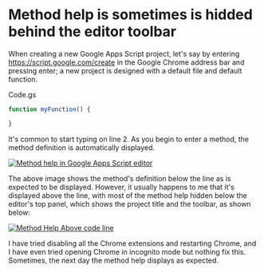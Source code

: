 # Method help is sometimes is hidded behind the editor toolbar

When creating a new Google Apps Script project, let's say by entering https://script.google.com/create in the Google Chrome address bar and pressing enter; a new project is designed with a default file and default function.

Code.gs
```js
function myFunction() {

}
```

It's common to start typing on line 2. As you begin to enter a method, the method definition is automatically displayed.

[![Method help in Google Apps Script editor][1]][1]

The above image shows the method's definition below the line as is expected to be displayed. However, it usually happens to me that it's displayed above the line, with most of the method help hidden below the editor's top panel, which shows the project title and the toolbar, as shown below:

[![Method Help Above code line][2]][2]

I have tried disabling all the Chrome extensions and restarting Chrome, and I have even tried opening Chrome in incognito mode but nothing fix this. Sometimes, the next day the method help displays as expected.


  [1]: https://i.sstatic.net/wnh3NcY8.png
  [2]: https://github.com/user-attachments/assets/49480d67-e6b6-4b4f-8f8f-a8d7e2a53919
